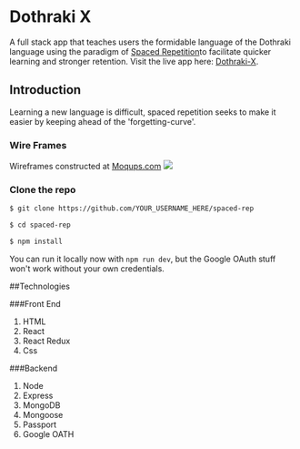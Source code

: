 # Dothraki X

A full stack app that teaches users the formidable language of the Dothraki language using the paradigm of [Spaced Repetition](https://en.wikipedia.org/wiki/Spaced_repetition)to facilitate quicker learning and stronger retention.
Visit the live app here: [Dothraki-X](http://dothraki-x.herokuapp.com/#/).

## Introduction

Learning a new language is difficult, spaced repetition seeks to make it easier by keeping ahead of the 'forgetting-curve'.

### Wire Frames
Wireframes constructed at [Moqups.com](https://app.moqups.com/)
<img src="client/public/images/wireframes.png" />

### Clone the repo

```sh
$ git clone https://github.com/YOUR_USERNAME_HERE/spaced-rep
```

```sh
$ cd spaced-rep
```

```sh
$ npm install
```

You can run it locally now with `npm run dev`, but the Google OAuth stuff won't work without your own credentials.

##Technologies

###Front End

1. HTML
2. React
3. React Redux
4. Css

###Backend

1. Node
2. Express
3. MongoDB
4. Mongoose
5. Passport
6. Google OATH
